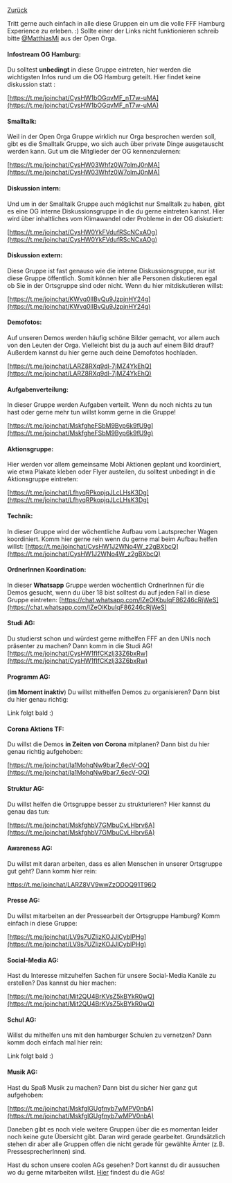 [Zurück](../README.md)

Tritt gerne auch einfach in alle diese Gruppen ein um die volle FFF Hamburg Experience zu erleben. :)
Sollte einer der Links nicht funktionieren schreib bitte [@MatthiasMi](https://t.me/MatthiasMi) aus der Open Orga. 

#### Infostream OG Hamburg:
Du solltest **unbedingt** in diese Gruppe eintreten, hier werden die wichtigsten Infos rund um die OG Hamburg geteilt. Hier findet keine diskussion statt :

[https://t.me/joinchat/CysHW1bOGqvMF_nT7w-uMA](https://t.me/joinchat/CysHW1bOGqvMF_nT7w-uMA)

#### Smalltalk:
Weil in der Open Orga Gruppe wirklich nur Orga besprochen werden soll, gibt es die Smalltalk Gruppe, wo sich auch über private Dinge ausgetauscht werden kann. Gut um die Mitglieder der OG kennenzulernen:

[https://t.me/joinchat/CysHW03Whfz0W7olmJ0nMA](https://t.me/joinchat/CysHW03Whfz0W7olmJ0nMA)

#### Diskussion intern:
Und um in der Smalltalk Gruppe auch möglichst nur Smalltalk zu haben, gibt es eine OG interne Diskussionsgruppe in die du gerne eintreten kannst. Hier wird über inhaltliches vom Klimawandel oder Probleme in der OG diskutiert:

[https://t.me/joinchat/CysHW0YkFVdufRScNCxAOg](https://t.me/joinchat/CysHW0YkFVdufRScNCxAOg)

#### Diskussion extern:
Diese Gruppe ist fast genauso wie die interne Diskussionsgruppe, nur ist diese Gruppe öffentlich. Somit können hier alle Personen diskutieren egal ob Sie in der Ortsgruppe sind oder nicht. Wenn du hier mitdiskutieren willst:

[https://t.me/joinchat/KWvq0lIBvQu9JzpjnHY24g](https://t.me/joinchat/KWvq0lIBvQu9JzpjnHY24g)

#### Demofotos:
Auf unseren Demos werden häufig schöne Bilder gemacht, vor allem auch von den Leuten der Orga. Vielleicht bist du ja auch auf einem Bild drauf? Außerdem kannst du hier gerne auch deine Demofotos hochladen.

[https://t.me/joinchat/LARZ8RXq9dl-7jMZ4YkEhQ](https://t.me/joinchat/LARZ8RXq9dl-7jMZ4YkEhQ)

#### Aufgabenverteilung:
In dieser Gruppe werden Aufgaben verteilt. Wenn du noch nichts zu tun hast oder gerne mehr tun willst komm gerne in die Gruppe!

[https://t.me/joinchat/MskfgheFSbM9Byp6k9fU9g](https://t.me/joinchat/MskfgheFSbM9Byp6k9fU9g)

#### Aktionsgruppe:
Hier werden vor allem gemeinsame Mobi Aktionen geplant und koordiniert, wie etwa Plakate kleben oder Flyer austeilen, du solltest unbedingt in die Aktionsgruppe eintreten: 

[https://t.me/joinchat/LfhyqRPkopjqJLcLHsK3Dg](https://t.me/joinchat/LfhyqRPkopjqJLcLHsK3Dg)

#### Technik:
In dieser Gruppe wird der wöchentliche Aufbau vom Lautsprecher Wagen koordiniert. Komm hier gerne rein wenn du gerne mal beim Aufbau helfen willst: 
[https://t.me/joinchat/CysHW1J2WNo4W_z2gBXbcQ](https://t.me/joinchat/CysHW1J2WNo4W_z2gBXbcQ)

#### OrdnerInnen Koordination:
In dieser **Whatsapp** Gruppe werden wöchentlich OrdnerInnen für die Demos gesucht, wenn du über 18 bist solltest du auf jeden Fall in diese Gruppe eintreten:
[https://chat.whatsapp.com/IZeOlKbuIqF86246cRjWeS](https://chat.whatsapp.com/IZeOlKbuIqF86246cRjWeS)

#### Studi AG:
Du studierst schon und würdest gerne mithelfen FFF an den UNIs noch präsenter zu machen? Dann komm in die Studi AG! 
[https://t.me/joinchat/CysHW1fIfCKzIj33Z6bxRw](https://t.me/joinchat/CysHW1fIfCKzIj33Z6bxRw)

#### Programm AG: 
(**im Moment inaktiv**) Du willst mithelfen Demos zu organisieren? Dann bist du hier genau richtig:

Link folgt bald :)

#### Corona Aktions TF:
Du willst die Demos **in Zeiten von Corona** mitplanen? Dann bist du hier genau richtig aufgehoben:

[https://t.me/joinchat/Ia1MohqNw9bar7_6ecV-OQ](https://t.me/joinchat/Ia1MohqNw9bar7_6ecV-OQ)

#### Struktur AG:
Du willst helfen die Ortsgruppe besser zu strukturieren? Hier kannst du genau das tun:

[https://t.me/joinchat/MskfghbV7GMbuCvLHbrv6A](https://t.me/joinchat/MskfghbV7GMbuCvLHbrv6A)

#### Awareness AG:
Du willst mit daran arbeiten, dass es allen Menschen in unserer Ortsgruppe gut geht? Dann komm hier rein:

[https://t.me/joinchat/LARZ8VV9wwZzODOQ91T96Q ](https://t.me/joinchat/LARZ8VV9wwZzODOQ91T96Q )

#### Presse AG:
Du willst mitarbeiten an der Pressearbeit der Ortsgruppe Hamburg? Komm einfach in diese Gruppe:

[https://t.me/joinchat/LV9s7UZlizKOJJlCybIPHg](https://t.me/joinchat/LV9s7UZlizKOJJlCybIPHg)

#### Social-Media AG:
Hast du Interesse mitzuhelfen Sachen für unsere Social-Media Kanäle zu erstellen? Das kannst du hier machen:

[https://t.me/joinchat/Mit2QU4BrKVsZ5kBYkR0wQ](https://t.me/joinchat/Mit2QU4BrKVsZ5kBYkR0wQ)

#### Schul AG:
Willst du mithelfen uns mit den hamburger Schulen zu vernetzen? Dann komm doch einfach mal hier rein:

Link folgt bald :)

#### Musik AG: 
Hast du Spaß Musik zu machen? Dann bist du sicher hier ganz gut aufgehoben:

[https://t.me/joinchat/MskfglGUgfnyb7wMPV0nbA](https://t.me/joinchat/MskfglGUgfnyb7wMPV0nbA)


Daneben gibt es noch viele weitere Gruppen über die es momentan leider noch keine gute Übersicht gibt. Daran wird gerade gearbeitet. 
Grundsätzlich stehen dir aber alle Gruppen offen die nicht gerade für gewählte Ämter (z.B. PressesprecherInnen) sind. 

Hast du schon unsere coolen AGs gesehen? Dort kannst du dir aussuchen wo du gerne mitarbeiten willst. [Hier](https://frooob.github.io/FFF/AGs/) findest du die AGs!
